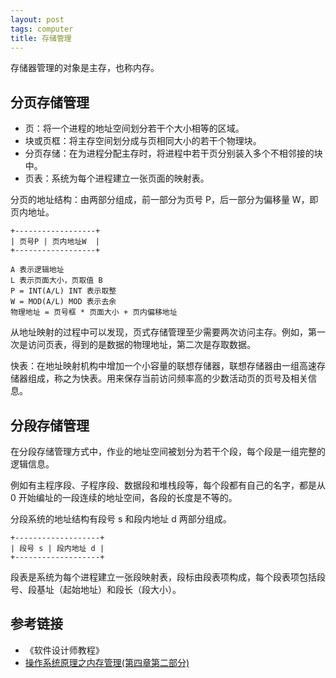 ```yaml
---
layout: post
tags: computer
title: 存储管理
---
```

存储器管理的对象是主存，也称内存。

## 分页存储管理

- 页：将一个进程的地址空间划分若干个大小相等的区域。
- 块或页框：将主存空间划分成与页相同大小的若干个物理块。
- 分页存储：在为进程分配主存时，将进程中若干页分别装入多个不相邻接的块中。
- 页表：系统为每个进程建立一张页面的映射表。

分页的地址结构：由两部分组成，前一部分为页号 P，后一部分为偏移量 W，即页内地址。

```plain
+------------------+
| 页号P | 页内地址W  |
+------------------+

A 表示逻辑地址
L 表示页面大小，页取值 B
P = INT(A/L) INT 表示取整
W = MOD(A/L) MOD 表示去余
物理地址 = 页号框 * 页面大小 + 页内偏移地址
```

从地址映射的过程中可以发现，页式存储管理至少需要两次访问主存。例如，第一次是访问页表，得到的是数据的物理地址，第二次是存取数据。

快表：在地址映射机构中增加一个小容量的联想存储器，联想存储器由一组高速存储器组成，称之为快表。用来保存当前访问频率高的少数活动页的页号及相关信息。

## 分段存储管理

在分段存储管理方式中，作业的地址空间被划分为若干个段，每个段是一组完整的逻辑信息。

例如有主程序段、子程序段、数据段和堆栈段等，每个段都有自己的名字，都是从 0 开始编址的一段连续的地址空间，各段的长度是不等的。

分段系统的地址结构有段号 s 和段内地址 d 两部分组成。

```plain
+-------------------+
| 段号 s | 段内地址 d |
+-------------------+
```

段表是系统为每个进程建立一张段映射表，段标由段表项构成，每个段表项包括段号、段基址（起始地址）和段长（段大小）。

## 参考链接

- 《软件设计师教程》
- [操作系统原理之内存管理(第四章第二部分)](https://www.cnblogs.com/jalja/p/11455440.html)
